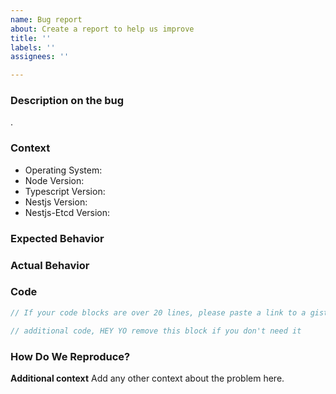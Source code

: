 ```yaml
---
name: Bug report
about: Create a report to help us improve
title: ''
labels: ''
assignees: ''

---
```


### Description on the bug
<!-- Remove this section if not reporting a bug or modification request. -->.

### Context
- Operating System:
- Node Version:
- Typescript Version:
- Nestjs Version:
- Nestjs-Etcd Version:

### Expected Behavior

<!-- Remove this section if not reporting a bug or modification request. -->

### Actual Behavior

<!-- Remove this section if not reporting a bug or modification request. -->

### Code

```js
// If your code blocks are over 20 lines, please paste a link to a gist
```

```js
// additional code, HEY YO remove this block if you don't need it
```

### How Do We Reproduce?

<!--
  Remove this section if not reporting a bug.
-->

**Additional context**
Add any other context about the problem here.
